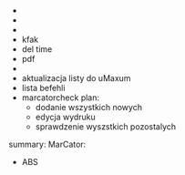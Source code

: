 - 
- 
- 
- kfak
- del time
- pdf
- 
- aktualizacja listy do uMaxum
- lista befehli
- marcatorcheck plan:
	- dodanie wszystkich nowych
	- edycja wydruku
	- sprawdzenie wyszstkich pozostalych


summary:
MarCator:
- ABS